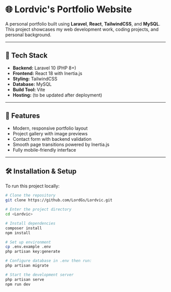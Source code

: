 # 🌐 Lordvic's Portfolio Website

A personal portfolio built using **Laravel**, **React**, **TailwindCSS**, and **MySQL**.  
This project showcases my web development work, coding projects, and personal background.

---

## 🚀 Tech Stack
- **Backend:** Laravel 10 (PHP 8+)
- **Frontend:** React 18 with Inertia.js
- **Styling:** TailwindCSS
- **Database:** MySQL
- **Build Tool:** Vite
- **Hosting:** (to be updated after deployment)

---

## 🎯 Features
- Modern, responsive portfolio layout
- Project gallery with image previews
- Contact form with backend validation
- Smooth page transitions powered by Inertia.js
- Fully mobile-friendly interface

---

## 🛠️ Installation & Setup
To run this project locally:

```bash
# Clone the repository
git clone https://github.com/LordGs/Lordvic.git

# Enter the project directory
cd <Lordvic>

# Install dependencies
composer install
npm install

# Set up environment
cp .env.example .env
php artisan key:generate

# Configure database in .env then run:
php artisan migrate

# Start the development server
php artisan serve
npm run dev

